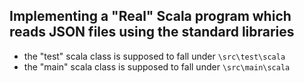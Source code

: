 ## Implementing a "Real" Scala program which reads JSON files using the standard libraries
* the "test" scala class is supposed to fall under ```\src\test\scala```
* the "main" scala class is supposed to fall under ```\src\main\scala```
